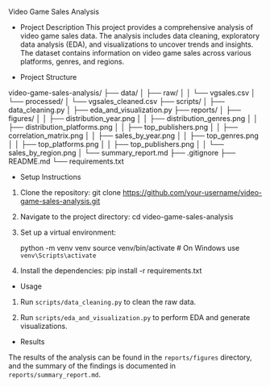 Video Game Sales Analysis

- Project Description
This project provides a comprehensive analysis of video game sales data. The analysis includes data cleaning, exploratory data analysis (EDA), and visualizations to uncover trends and insights. The dataset contains information on video game sales across various platforms, genres, and regions.

- Project Structure

video-game-sales-analysis/
├── data/
│   ├── raw/
│   │   └── vgsales.csv
│   └── processed/
│       └── vgsales_cleaned.csv
├── scripts/
│   ├── data_cleaning.py
│   ├── eda_and_visualization.py
├── reports/
│   ├── figures/
│   │   ├── distribution_year.png
│   │   ├── distribution_genres.png
│   │   ├── distribution_platforms.png
│   │   ├── top_publishers.png
│   │   ├── correlation_matrix.png
│   │   ├── sales_by_year.png
│   │   ├── top_genres.png
│   │   ├── top_platforms.png
│   │   ├── top_publishers.png
│   │   └── sales_by_region.png
│   └── summary_report.md
├── .gitignore
├── README.md
└── requirements.txt

- Setup Instructions

1. Clone the repository: git clone https://github.com/your-username/video-game-sales-analysis.git

2. Navigate to the project directory: cd video-game-sales-analysis

3. Set up a virtual environment:

   python -m venv venv
   source venv/bin/activate  # On Windows use `venv\Scripts\activate`

4. Install the dependencies: pip install -r requirements.txt

- Usage

1. Run `scripts/data_cleaning.py` to clean the raw data.

2. Run `scripts/eda_and_visualization.py` to perform EDA and generate visualizations.

- Results

The results of the analysis can be found in the `reports/figures` directory, and the summary of the findings is documented in `reports/summary_report.md`.